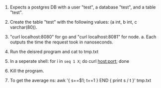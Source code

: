 1. Expects a postgres DB with a user "test", a database "test", and a table "test".
2. Create the table "test" with the following values: (a int, b int, c varchar(80)).
3. "curl localhost:8080" for go and "curl localhost:8081" for node.
   a. Each outputs the time the request took in nanoseconds.

1. Run the deisred program and cat to tmp.txt
2. In a seperate shell: for i in `seq 1 X`; do curl <host:port>; done
3. Kill the program.
4. To get the average ns: awk '{ s+=$1; t+=1 } END { print s / t }' tmp.txt
